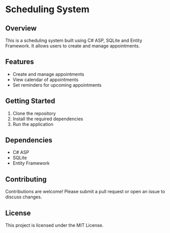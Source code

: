 # Scheduling System

## Overview
This is a scheduling system built using C# ASP, SQLite and Entity Framework. It allows users to create and manage appointments.

## Features
- Create and manage appointments
- View calendar of appointments
- Set reminders for upcoming appointments

## Getting Started
1. Clone the repository
2. Install the required dependencies
3. Run the application

## Dependencies
- C# ASP
- SQLite
- Entity Framework

## Contributing
Contributions are welcome! Please submit a pull request or open an issue to discuss changes.

## License
This project is licensed under the MIT License.
